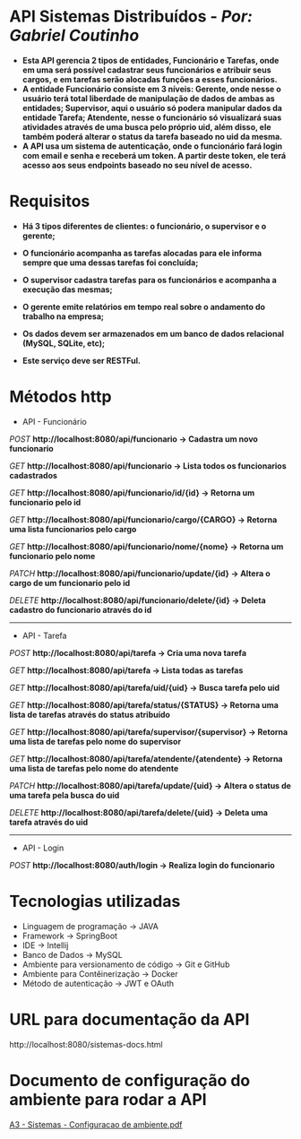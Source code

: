 # API Sistemas Distribuídos - *Por: Gabriel Coutinho*
* **Esta API gerencia 2 tipos de entidades, Funcionário e Tarefas, onde em uma será possível cadastrar seus funcionários e atribuir seus cargos, e em tarefas serão alocadas funções a esses funcionários.**
* **A entidade Funcionário consiste em 3 níveis: Gerente, onde nesse o usuário terá total liberdade de manipulação de dados de ambas as entidades; Supervisor, aqui o usuário só podera manipular dados da entidade Tarefa; Atendente, nesse o funcionário só visualizará suas atividades através de uma busca pelo próprio uid, além disso, ele também poderá alterar o status da tarefa baseado no uid da mesma.**
* **A API usa um sistema de autenticação, onde o funcionário fará login com email e senha e receberá um token. A partir deste token, ele terá acesso aos seus endpoints baseado no seu nível de acesso.**

# Requisitos
* **Há 3 tipos diferentes de clientes: o funcionário, o supervisor e o gerente;**

* **O funcionário acompanha as tarefas alocadas para ele informa sempre que uma dessas tarefas foi concluída;**

* **O supervisor cadastra tarefas para os funcionários e acompanha a execução das mesmas;**

* **O gerente emite relatórios em tempo real sobre o andamento do trabalho na empresa;**

* **Os dados devem ser armazenados em um banco de dados relacional (MySQL, SQLite, etc);**

* **Este serviço deve ser RESTFul.**

# Métodos http
* API - Funcionário
  
*POST*
**http://localhost:8080/api/funcionario -> Cadastra um novo funcionario**

*GET*
**http://localhost:8080/api/funcionario -> Lista todos os funcionarios cadastrados**

*GET*
**http://localhost:8080/api/funcionario/id/{id} -> Retorna um funcionario pelo id**

*GET*
**http://localhost:8080/api/funcionario/cargo/{CARGO} -> Retorna uma lista funcionarios pelo cargo**

*GET*
**http://localhost:8080/api/funcionario/nome/{nome} -> Retorna um funcionario pelo nome**

*PATCH*
**http://localhost:8080/api/funcionario/update/{id} -> Altera o cargo de um funcionario pelo id**

*DELETE*
**http://localhost:8080/api/funcionario/delete/{id} -> Deleta cadastro do funcionario através do id**

****

* API - Tarefa

*POST*
**http://localhost:8080/api/tarefa -> Cria uma nova tarefa**

*GET*
**http://localhost:8080/api/tarefa -> Lista todas as tarefas**

*GET*
**http://localhost:8080/api/tarefa/uid/{uid} -> Busca tarefa pelo uid**

*GET*
**http://localhost:8080/api/tarefa/status/{STATUS} -> Retorna uma lista de tarefas através do status atribuído**

*GET*
**http://localhost:8080/api/tarefa/supervisor/{supervisor} -> Retorna uma lista de tarefas pelo nome do supervisor**

*GET*
**http://localhost:8080/api/tarefa/atendente/{atendente} -> Retorna uma lista de tarefas pelo nome do atendente**

*PATCH*
**http://localhost:8080/api/tarefa/update/{uid} -> Altera o status de uma tarefa pela busca do uid**

*DELETE*
**http://localhost:8080/api/tarefa/delete/{uid} -> Deleta uma tarefa através do uid**

****

* API - Login
  
*POST*
**http://localhost:8080/auth/login -> Realiza login do funcionario**
  
# Tecnologias utilizadas
* Linguagem de programação -> JAVA
* Framework -> SpringBoot
* IDE -> Intellij
* Banco de Dados -> MySQL
* Ambiente para versionamento de código -> Git e GitHub
* Ambiente para Contêinerização -> Docker
* Método de autenticação -> JWT e OAuth

# URL para documentação da API
http://localhost:8080/sistemas-docs.html

# Documento de configuração do ambiente para rodar a API
[A3 - Sistemas - Configuracao de ambiente.pdf](https://github.com/user-attachments/files/20535014/A3.-.Sistemas.-.Configuracao.de.ambiente.pdf)








